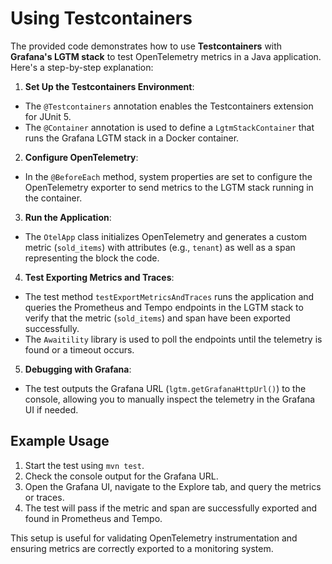 # Using Testcontainers

The provided code demonstrates how to use **Testcontainers** with **Grafana's LGTM stack** to test OpenTelemetry metrics
in a Java application. Here's a step-by-step explanation:

1. **Set Up the Testcontainers Environment**:

- The `@Testcontainers` annotation enables the Testcontainers extension for JUnit 5.
- The `@Container` annotation is used to define a `LgtmStackContainer` that runs the Grafana LGTM stack in a Docker
  container.

2. **Configure OpenTelemetry**:

- In the `@BeforeEach` method, system properties are set to configure the OpenTelemetry exporter to send metrics to
  the LGTM stack running in the container.

3. **Run the Application**:

- The `OtelApp` class initializes OpenTelemetry and generates a custom metric (`sold_items`) with attributes (e.g.,
  `tenant`) as well as a span representing the block the code.

4. **Test Exporting Metrics and Traces**:

- The test method `testExportMetricsAndTraces` runs the application and queries the Prometheus and Tempo endpoints
  in the LGTM stack to verify that the metric (`sold_items`) and span have been exported successfully.
- The `Awaitility` library is used to poll the endpoints until the telemetry is found or a timeout occurs.

5. **Debugging with Grafana**:

- The test outputs the Grafana URL (`lgtm.getGrafanaHttpUrl()`) to the console, allowing you to manually inspect the
  telemetry in the Grafana UI if needed.

## Example Usage

1. Start the test using `mvn test`.
2. Check the console output for the Grafana URL.
3. Open the Grafana UI, navigate to the Explore tab, and query the metrics or traces.
4. The test will pass if the metric and span are successfully exported and found in Prometheus and Tempo.

This setup is useful for validating OpenTelemetry instrumentation and ensuring metrics are correctly exported to a
monitoring system.
